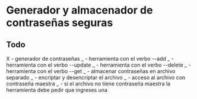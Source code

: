 # Generador y almacenador de contraseñas seguras

## Todo
X - generador de contraseñas
_ - herramienta con el verbo --add
_ - herramienta con el verbo --update
_ - herramienta con el verbo --delete
_ - herramienta con el verbo --get
_ - almacenar contraseñas en archivo separado
_ - encriptar y desencriptar el archivo
_ - acceso al archivo con contraseña maestra
_ - si el archivo no tiene contraseña maestra la herramienta debe pedir que ingreses una
